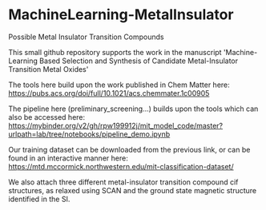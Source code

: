 # MachineLearning-MetalInsulator
Possible Metal Insulator Transition Compounds

This small github repository supports the work in the manuscript 'Machine-Learning Based Selection and Synthesis of Candidate Metal-Insulator Transition Metal Oxides'


The tools here build upon the work published in Chem Matter here: https://pubs.acs.org/doi/full/10.1021/acs.chemmater.1c00905 

The pipeline here (preliminary_screening...) builds upon the tools which can also be accessed here: https://mybinder.org/v2/gh/rpw199912j/mit_model_code/master?urlpath=lab/tree/notebooks/pipeline_demo.ipynb 

Our training dataset can be downloaded from the previous link, or can be found in an interactive manner here: https://mtd.mccormick.northwestern.edu/mit-classification-dataset/ 

We also attach three different metal-insulator transition compound cif structures, as relaxed using SCAN and the ground state magnetic structure identified in the SI.
